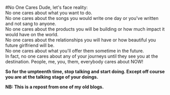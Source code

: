 #No One Cares
Dude, let's face reality:  
No one cares about what you want to do.  
No one cares about the songs you would write one day or you've written and not sang to anyone.  
No one cares about the products you will be building or how much impact it would have on the world.  
No one cares about the relationships you will have or how beautiful you future girlfriend will be.  
No one cares about what you'll offer them sometime in the future.  
In fact, no one cares about any of your journeys until they see you at the destination. People, me, you, them, everybody cares about NOW!

**So for the umpteenth time, stop talking and start doing. Except off course you are at the talking stage of your doings.**

**NB: This is a repost from one of my old blogs.**